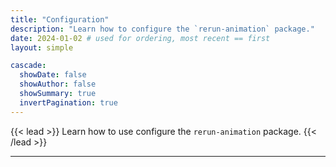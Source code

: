 ```yaml
---
title: "Configuration"
description: "Learn how to configure the `rerun-animation` package."
date: 2024-01-02 # used for ordering, most recent == first
layout: simple

cascade:
  showDate: false
  showAuthor: false
  showSummary: true
  invertPagination: true  
---
```


{{< lead >}}
Learn how to use configure the `rerun-animation` package.
{{< /lead >}}

<!-- ![Screenshots](feature.svg) -->

---